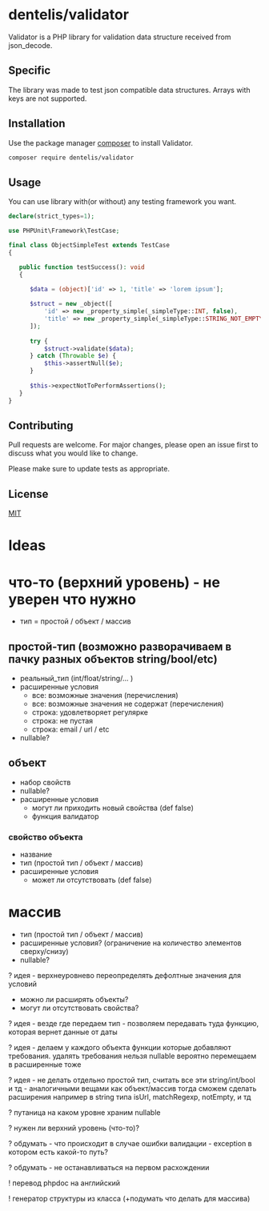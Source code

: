 # dentelis/validator

Validator is a PHP library for validation data structure received from json_decode.

## Specific
The library was made to test json compatible data structures. Arrays with keys are not supported.

## Installation

Use the package manager [composer](https://getcomposer.org/) to install Validator.

```bash
composer require dentelis/validator
```

## Usage
You can use library with(or without) any testing framework you want.
```php
declare(strict_types=1);

use PHPUnit\Framework\TestCase;

final class ObjectSimpleTest extends TestCase
{

   public function testSuccess(): void
   {
   
      $data = (object)['id' => 1, 'title' => 'lorem ipsum'];

      $struct = new _object([
          'id' => new _property_simple(_simpleType::INT, false),
          'title' => new _property_simple(_simpleType::STRING_NOT_EMPTY, false, regexp: '~^(.+\s.+)$~'),
      ]);
      
      try {
          $struct->validate($data);
      } catch (Throwable $e) {
          $this->assertNull($e);
      }
      
      $this->expectNotToPerformAssertions();
   }
}
```


## Contributing

Pull requests are welcome. For major changes, please open an issue first
to discuss what you would like to change.

Please make sure to update tests as appropriate.

## License

[MIT](https://choosealicense.com/licenses/mit/)


# Ideas

# что-то (верхний уровень) - не уверен что нужно
   - тип = простой / объект / массив
   

## простой-тип (возможно разворачиваем в пачку разных объектов string/bool/etc)
   - реальный_тип (int/float/string/... )
   - расширенные условия 
     - все: возможные значения (перечисления)
     - все: возможные значения не содержат (перечисления)
     - строка: удовлетворяет регулярке
     - строка: не пустая
     - строка: email / url / etc
   - nullable?

## объект
  - набор свойств
  - nullable?
  - расширенные условия 
    - могут ли приходить новый свойства (def false)
    - функция валидатор

### свойство объекта
  - название
  - тип (простой тип / объект / массив)
  - расширенные условия
     - может ли отсутствовать (def false)


# массив
  - тип (простой тип / объект / массив)
  - расширенные условия? (ограничение на количество элементов сверху/снизу)
  - nullable?

? идея - верхнеуровнево переопределять дефолтные значения для условий
   - можно ли расширять объекты?
   - могут ли отсутствовать свойства?

? идея - везде где передаем тип - позволяем передавать туда функцию, которая вернет данные от даты

? идея - делаем у каждого объекта функции которые добавляют требования. удалять требования нельзя
nullable вероятно перемещаем в расширенные тоже

? идея - не делать отдельно простой тип, считать все эти string/int/bool и тд - 
аналогичными вещами как объект/массив
тогда сможем сделать расширения например в string типа isUrl, matchRegexp, notEmpty, и тд

? путаница на каком уровне храним nullable

? нужен ли верхний уровень (что-то)?

? обдумать - что происходит в случае ошибки валидации - exception в котором есть какой-то путь?

? обдумать - не останавливаться на первом расхождении

! перевод phpdoc на английский

! генератор структуры из класса (+подумать что делать для массива)